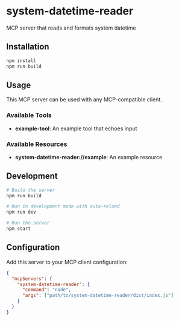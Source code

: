 # system-datetime-reader

MCP server that reads and formats system datetime

## Installation

```bash
npm install
npm run build
```

## Usage

This MCP server can be used with any MCP-compatible client.

### Available Tools

- **example-tool**: An example tool that echoes input

### Available Resources

- **system-datetime-reader://example**: An example resource

## Development

```bash
# Build the server
npm run build

# Run in development mode with auto-reload
npm run dev

# Run the server
npm start
```

## Configuration

Add this server to your MCP client configuration:

```json
{
  "mcpServers": {
    "system-datetime-reader": {
      "command": "node",
      "args": ["path/to/system-datetime-reader/dist/index.js"]
    }
  }
}
```